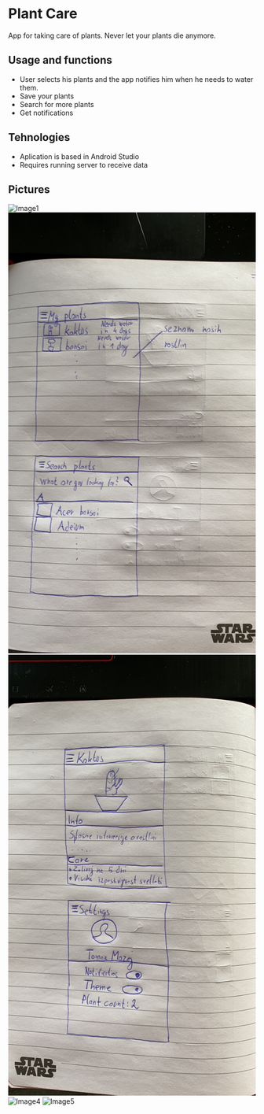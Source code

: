 # Plant Care
App for taking care of plants. Never let your plants die anymore.

## Usage and functions
* User selects his plants and the app notifies him when he needs to water them.
* Save your plants
* Search for more plants
* Get notifications

## Tehnologies
* Aplication is based in Android Studio
* Requires running server to receive data

## Pictures
![Image1](/pictures/pc.png)
![Image2](/pictures/pc2.png)
![Image3](/pictures/pc3.png)
![Image4](/pictures/pc4.png)
![Image5](/pictures/pc5.png)
